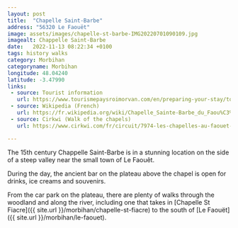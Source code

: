 ```yaml
---
layout: post
title:  "Chapelle Saint-Barbe"
address: "56320 Le Faouët"
image: assets/images/chapelle-st-barbe-IMG20220701090109.jpg
imagealt: Chappelle Saint-Barbe
date:   2022-11-13 08:22:34 +0100
tags: history walks
category: Morbihan
categoryname: Morbihan
longitude: 48.04240
latitude: -3.47990
links:
 - source: Tourist information
   url: https://www.tourismepaysroimorvan.com/en/preparing-your-stay/to-see-and-do/religious-heritage/chapels/chapelle-sainte-barbe-988660
 - source: Wikipedia (French)
   url: https://fr.wikipedia.org/wiki/Chapelle_Sainte-Barbe_du_Faou%C3%ABt
 - source: Cirkwi (Walk of the chapels)
   url: https://www.cirkwi.com/fr/circuit/7974-les-chapelles-au-faouet-circuit-n-3

---
```

The 15th century Chappelle Saint-Barbe is in a stunning location on the side of a steep valley near the small town of Le Faouêt.

During the day, the ancient bar on the plateau above the chapel is open for drinks, ice creams and souvenirs.

From the car park on the plateau, there are plenty of walks through the woodland and along the river, including one that takes in [Chapelle St Fiacre]({{ site.url }}/morbihan/chapelle-st-fiacre) to the south of [Le Faouët]({{ site.url }}/morbihan/le-faouet).
